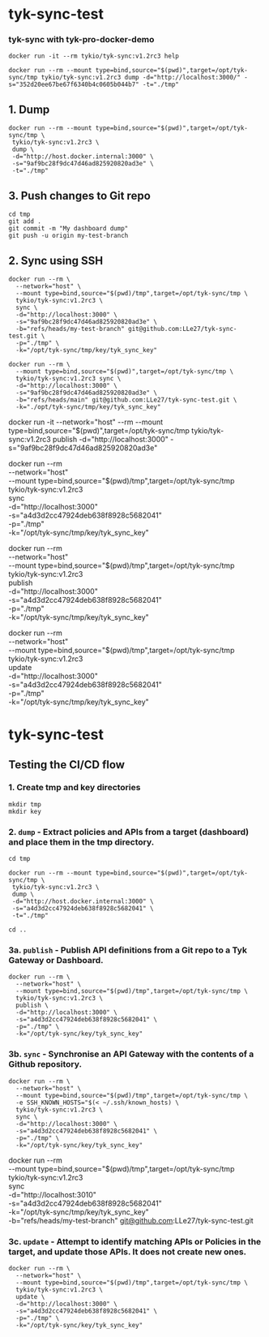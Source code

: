 # tyk-sync-test

### tyk-sync with tyk-pro-docker-demo

```docker run -it --rm tykio/tyk-sync:v1.2rc3 help```

```
docker run --rm --mount type=bind,source="$(pwd)",target=/opt/tyk-sync/tmp tykio/tyk-sync:v1.2rc3 dump -d="http://localhost:3000/" -s="352d20ee67be67f6340b4c0605b044b7" -t="./tmp"
```
## 1. Dump
```
docker run --rm --mount type=bind,source="$(pwd)",target=/opt/tyk-sync/tmp \
 tykio/tyk-sync:v1.2rc3 \
 dump \
 -d="http://host.docker.internal:3000" \
 -s="9af9bc28f9dc47d46ad825920820ad3e" \
 -t="./tmp"
```

## 3. Push changes to Git repo
```
cd tmp
git add .
git commit -m "My dashboard dump"
git push -u origin my-test-branch
```

##  2. Sync using SSH
```
docker run --rm \
  --network="host" \
  --mount type=bind,source="$(pwd)/tmp",target=/opt/tyk-sync/tmp \
  tykio/tyk-sync:v1.2rc3 \
  sync \
  -d="http://localhost:3000" \
  -s="9af9bc28f9dc47d46ad825920820ad3e" \
  -b="refs/heads/my-test-branch" git@github.com:LLe27/tyk-sync-test.git \
  -p="./tmp" \
  -k="/opt/tyk-sync/tmp/key/tyk_sync_key"

docker run --rm \
  --mount type=bind,source="$(pwd)",target=/opt/tyk-sync/tmp \
  tykio/tyk-sync:v1.2rc3 sync \
  -d="http://localhost:3000" \
  -s="9af9bc28f9dc47d46ad825920820ad3e" \
  -b="refs/heads/main" git@github.com:LLe27/tyk-sync-test.git \
  -k="./opt/tyk-sync/tmp/key/tyk_sync_key"
```

docker run -it --network="host" --rm --mount type=bind,source="$(pwd)",target=/opt/tyk-sync/tmp tykio/tyk-sync:v1.2rc3 publish -d="http://localhost:3000" -s="9af9bc28f9dc47d46ad825920820ad3e"

docker run --rm \
  --network="host" \
  --mount type=bind,source="$(pwd)/tmp",target=/opt/tyk-sync/tmp \
  tykio/tyk-sync:v1.2rc3 \
  sync \
  -d="http://localhost:3000" \
  -s="a4d3d2cc47924deb638f8928c5682041" \
  -p="./tmp" \
  -k="/opt/tyk-sync/tmp/key/tyk_sync_key"


docker run --rm \
  --network="host" \
  --mount type=bind,source="$(pwd)/tmp",target=/opt/tyk-sync/tmp \
  tykio/tyk-sync:v1.2rc3 \
  publish \
  -d="http://localhost:3000" \
  -s="a4d3d2cc47924deb638f8928c5682041" \
  -p="./tmp" \
  -k="/opt/tyk-sync/tmp/key/tyk_sync_key"

docker run --rm \
  --network="host" \
  --mount type=bind,source="$(pwd)/tmp",target=/opt/tyk-sync/tmp \
  tykio/tyk-sync:v1.2rc3 \
  update \
  -d="http://localhost:3000" \
  -s="a4d3d2cc47924deb638f8928c5682041" \
  -p="./tmp" \
  -k="/opt/tyk-sync/tmp/key/tyk_sync_key"





# tyk-sync-test

## Testing the CI/CD flow
### 1. Create tmp and key directories
```
mkdir tmp
mkdir key
```

### 2. `dump` - Extract policies and APIs from a target (dashboard) and place them in the tmp directory.
```
cd tmp

docker run --rm --mount type=bind,source="$(pwd)",target=/opt/tyk-sync/tmp \
 tykio/tyk-sync:v1.2rc3 \
 dump \
 -d="http://host.docker.internal:3000" \
 -s="a4d3d2cc47924deb638f8928c5682041" \
 -t="./tmp"

cd ..
```

### 3a. `publish` - Publish API definitions from a Git repo to a Tyk Gateway or Dashboard.
```
docker run --rm \
  --network="host" \
  --mount type=bind,source="$(pwd)/tmp",target=/opt/tyk-sync/tmp \
  tykio/tyk-sync:v1.2rc3 \
  publish \
  -d="http://localhost:3000" \
  -s="a4d3d2cc47924deb638f8928c5682041" \
  -p="./tmp" \
  -k="/opt/tyk-sync/key/tyk_sync_key"
```

### 3b. `sync` - Synchronise an API Gateway with the contents of a Github repository.
```
docker run --rm \
  --network="host" \
  --mount type=bind,source="$(pwd)/tmp",target=/opt/tyk-sync/tmp \
  -e SSH_KNOWN_HOSTS="$(< ~/.ssh/known_hosts) \
  tykio/tyk-sync:v1.2rc3 \
  sync \
  -d="http://localhost:3000" \
  -s="a4d3d2cc47924deb638f8928c5682041" \
  -p="./tmp" \
  -k="/opt/tyk-sync/key/tyk_sync_key"
```

docker run --rm \
  --mount type=bind,source="$(pwd)/tmp",target=/opt/tyk-sync/tmp \
  tykio/tyk-sync:v1.2rc3 \
  sync \
  -d="http://localhost:3010" \
  -s="a4d3d2cc47924deb638f8928c5682041" \
  -k="/opt/tyk-sync/tmp/key/tyk_sync_key" \
  -b="refs/heads/my-test-branch" git@github.com:LLe27/tyk-sync-test.git

### 3c. `update` - Attempt to identify matching APIs or Policies in the target, and update those APIs. It does not create new ones.
```
docker run --rm \
  --network="host" \
  --mount type=bind,source="$(pwd)/tmp",target=/opt/tyk-sync/tmp \
  tykio/tyk-sync:v1.2rc3 \
  update \
  -d="http://localhost:3000" \
  -s="a4d3d2cc47924deb638f8928c5682041" \
  -p="./tmp" \
  -k="/opt/tyk-sync/key/tyk_sync_key"
```